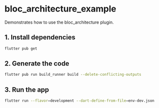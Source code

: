 # bloc_architecture_example

Demonstrates how to use the bloc_architecture plugin.

## 1. Install dependencies

```bash
flutter pub get
```

## 2. Generate the code

```bash
flutter pub run build_runner build --delete-conflicting-outputs
```

## 3. Run the app

```bash
flutter run --flavor=development --dart-define-from-file=env-dev.json
```
